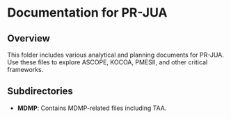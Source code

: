 # Documentation for PR-JUA

## Overview
This folder includes various analytical and planning documents for PR-JUA. Use these files to explore ASCOPE, KOCOA, PMESII, and other critical frameworks.

## Subdirectories
- **MDMP**: Contains MDMP-related files including TAA.
